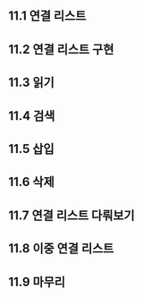 ## 11.1 연결 리스트
## 11.2 연결 리스트 구현
## 11.3 읽기
## 11.4 검색
## 11.5 삽입
## 11.6 삭제
## 11.7 연결 리스트 다뤄보기
## 11.8 이중 연결 리스트 
## 11.9 마무리
